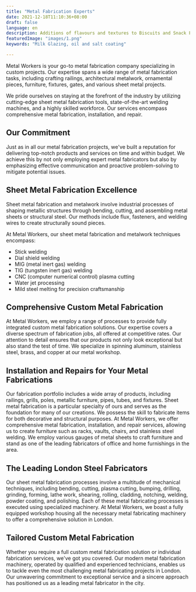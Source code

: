```yaml
---
title: "Metal Fabrication Experts"
date: 2021-12-18T11:10:36+08:00
draft: false
language: en
description: Additions of flavours and textures to Biscuits and Snack Foods
featuredImage: "images/1.png"
keywords: "Milk Glazing, oil and salt coating"

---
```


Metal Workers is your go-to metal fabrication company specializing in custom projects. Our expertise spans a wide range of metal fabrication tasks, including crafting railings, architectural metalwork, ornamental pieces, furniture, fixtures, gates, and various sheet metal projects.

We pride ourselves on staying at the forefront of the industry by utilizing cutting-edge sheet metal fabrication tools, state-of-the-art welding machines, and a highly skilled workforce. Our services encompass comprehensive metal fabrication, installation, and repair.

## Our Commitment

Just as in all our metal fabrication projects, we've built a reputation for delivering top-notch products and services on time and within budget. We achieve this by not only employing expert metal fabricators but also by emphasizing effective communication and proactive problem-solving to mitigate potential issues.

## Sheet Metal Fabrication Excellence

Sheet metal fabrication and metalwork involve industrial processes of shaping metallic structures through bending, cutting, and assembling metal sheets or structural steel. Our methods include flux, fasteners, and welding wires to create structurally sound pieces.

At Metal Workers, our sheet metal fabrication and metalwork techniques encompass:
- Stick welding
- Dial shield welding
- MIG (metal inert gas) welding
- TIG (tungsten inert gas) welding
- CNC (computer numerical control) plasma cutting
- Water jet processing
- Mild steel melting for precision craftsmanship

## Comprehensive Custom Metal Fabrication

At Metal Workers, we employ a range of processes to provide fully integrated custom metal fabrication solutions. Our expertise covers a diverse spectrum of fabrication jobs, all offered at competitive rates. Our attention to detail ensures that our products not only look exceptional but also stand the test of time. We specialize in spinning aluminum, stainless steel, brass, and copper at our metal workshop.

## Installation and Repairs for Your Metal Fabrications

Our fabrication portfolio includes a wide array of products, including railings, grills, poles, metallic furniture, pipes, tubes, and fixtures. Sheet metal fabrication is a particular specialty of ours and serves as the foundation for many of our creations. We possess the skill to fabricate items for both decorative and structural purposes. At Metal Workers, we offer comprehensive metal fabrication, installation, and repair services, allowing us to create furniture such as racks, vaults, chairs, and stainless steel welding. We employ various gauges of metal sheets to craft furniture and stand as one of the leading fabricators of office and home furnishings in the area.

## The Leading London Steel Fabricators

Our sheet metal fabrication processes involve a multitude of mechanical techniques, including bending, cutting, plasma cutting, bumping, drilling, grinding, forming, lathe work, shearing, rolling, cladding, notching, welding, powder coating, and polishing. Each of these metal fabricating processes is executed using specialized machinery. At Metal Workers, we boast a fully equipped workshop housing all the necessary metal fabricating machinery to offer a comprehensive solution in London.

## Tailored Custom Metal Fabrication

Whether you require a full custom metal fabrication solution or individual fabrication services, we've got you covered. Our modern metal fabrication machinery, operated by qualified and experienced technicians, enables us to tackle even the most challenging metal fabricating projects in London. Our unwavering commitment to exceptional service and a sincere approach has positioned us as a leading metal fabricator in the city.
